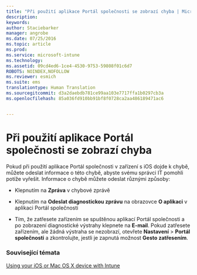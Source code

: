 ```yaml
---
title: "Při použití aplikace Portál společnosti se zobrazí chyba | Microsoft Intune"
description: 
keywords: 
author: Staciebarker
manager: angrobe
ms.date: 07/25/2016
ms.topic: article
ms.prod: 
ms.service: microsoft-intune
ms.technology: 
ms.assetid: 09cd4ed6-1ce4-4530-9753-59808f01c6d7
ROBOTS: NOINDEX,NOFOLLOW
ms.reviewer: esmich
ms.suite: ems
translationtype: Human Translation
ms.sourcegitcommit: d3a2daebdb781ce99aa103e7717ffa1b0297cb3a
ms.openlocfilehash: 85a036fd910bb91bf8f0728ca2aa486189471ac6


---
```



# Při použití aplikace Portál společnosti se zobrazí chyba

Pokud při použití aplikace Portál společnosti v zařízení s iOS dojde k chybě, můžete odeslat informace o této chybě, abyste svému správci IT pomohli potíže vyřešit. Informace o chybě můžete odeslat různými způsoby:

-   Klepnutím na **Zpráva** v chybové zprávě

-   Klepnutím na **Odeslat diagnostickou zprávu** na obrazovce **O aplikaci** v aplikaci Portál společnosti

-   Tím, že zatřesete zařízením se spuštěnou aplikací Portál společnosti a po zobrazení diagnostické výstrahy klepnete na **E-mail**. Pokud zatřesete zařízením, ale žádná výstraha se nezobrazí, otevřete **Nastavení** &gt; **Portál společnosti** a zkontrolujte, jestli je zapnutá možnost **Gesto zatřesením**.


### Související témata
[Using your iOS or Mac OS X device with Intune](using-your-ios-or-mac-os-x-device-with-intune.md)



<!--HONumber=Aug16_HO4-->


